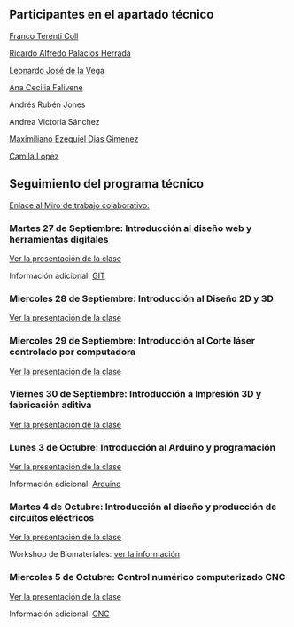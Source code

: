 ## Participantes en el apartado técnico

[Franco Terenti Coll](https://vinciu.notion.site/FabLab-5cb0a7ef90e24a728c1f1d0cabc5343c) 

[Ricardo Alfredo Palacios Herrada](https://github.com/Pali1870/Repositorio-Pali/new/main)

[Leonardo José de la Vega](https://github.com/Ldelavega1980/mirepositorio)

[Ana Cecilia Falivene](https://github.com/cecifalivene/documentacionFB)

Andrés Rubén Jones

Andrea Victoria Sánchez

[Maximiliano Ezequiel Dias Gimenez](https://github.com/maxiias/Fablab)

[Camila Lopez](https://github.com/camilalopezz/miepositorioFabLab)


## Seguimiento del programa técnico

[Enlace al Miro de trabajo colaborativo:](https://miro.com/app/board/uXjVPSmyYSg=/)

### Martes 27 de Septiembre: Introducción al diseño web y herramientas digitales

[Ver la presentación de la clase](presentaciones/M401-webdesign-gitlab.pdf)

Información adicional: [GIT](git.md)

### Miercoles 28 de Septiembre: Introducción al Diseño 2D y 3D

[Ver la presentación de la clase](presentaciones/M402-2d-3d-design.pdf)

### Miercoles 29 de Septiembre: Introducción al Corte láser controlado por computadora

[Ver la presentación de la clase](presentaciones/M403-lasercut.pdf)

### Viernes 30 de Septiembre: Introducción a Impresión 3D y fabricación aditiva

[Ver la presentación de la clase](presentaciones/M404-3dprinting.pdf)

### Lunes 3 de Octubre: Introducción al Arduino y programación

[Ver la presentación de la clase](arduino.md)

Información adicional: [Arduino](https://fablabbcn.github.io/digifab/modulo_4/arduino/)

### Martes 4 de Octubre: Introducción al diseño y producción de circuitos eléctricos

[Ver la presentación de la clase](presentaciones/M406-Circuits.pdf)

Workshop de Biomateriales: [ver la información](biomaterials.md)

### Miercoles 5 de Octubre: Control numérico computerizado CNC

[Ver la presentación de la clase](presentaciones/M407-CNC.pdf)

Información adicional: [CNC](cnc.md)




